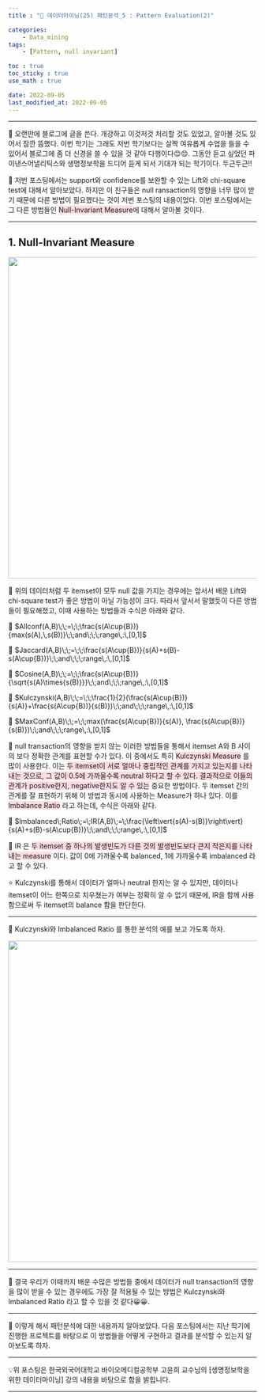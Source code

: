 ```yaml
---
title : "🧩 데이터마이닝(25) 패턴분석_5 : Pattern Evaluation(2)"

categories:
    - Data_mining
tags:
    - [Pattern, null invariant]

toc : true
toc_sticky : true 
use_math : true  

date: 2022-09-05
last_modified_at: 2022-09-05  
---  
```

* * *  

🧩 오랜만에 블로그에 글을 쓴다. 개강하고 이것저것 처리할 것도 있었고, 알아볼 것도 있어서 잠깐 뜸했다. 이번 학기는 그래도 저번 학기보다는 살짝 여유롭게 수업을 들을 수 있어서 블로그에 좀 더 신경을 쓸 수 있을 것 같아 다행이다😊😊. 그동안 듣고 싶었던 파이낸스어낼리틱스와 생명정보학을 드디어 듣게 되서 기대가 되는 학기이다. 두근두근!!  

🧩 저번 포스팅에서는 support와 confidence를 보완할 수 있는 Lift와 chi-square test에 대해서 알아보았다. 하지만 이 친구들은 null ransaction의 영향을 너무 많이 받기 때문에 다른 방법이 필요했다는 것이 저번 포스팅의 내용이었다. 이번 포스팅에서는 그 다른 방법들인 <span style="background-color:#ffdce0">Null-Invariant Measure</span>에 대해서 알아볼 것이다.<br>  

***  

## 1. Null-Invariant Measure  

<p align="center"><img src="https://user-images.githubusercontent.com/65170165/186640093-f1364fdd-fc04-4adf-a784-e21125a4ba61.png" width="650" /></p>  

🧩 위의 데이터처럼 두 itemset이 모두 null 값을 가지는 경우에는 앞서서 배운 Lift와 chi-square test가 좋은 방법이 아닐 가능성이 크다. 따라서 앞서서 말했듯이 다른 방법들이 필요해졌고, 이때 사용하는 방법들과 수식은 아래와 같다.<br>  

📌  $Allconf(A,B)\;\;=\;\;\frac{s(A\cup{B})}{max(s(A),\,s(B))}\;\;and\;\;\;range\,:\,[0,1]$<br>  

📌 $Jaccard(A,B)\;\;=\;\;\frac{s(A\cup{B})}{s(A)+s(B)-s(A\cup{B})}\;\;and\;\;\;range\,:\,[0,1]$<br>  

📌 $Cosine(A,B)\;\;=\;\;\frac{s(A\cup{B})}{\sqrt{s(A)\times{s(B)}}}\;\;and\;\;\;range\,:\,[0,1]$<br>  

📌 $Kulczynski(A,B)\;\;=\;\;\frac{1}{2}(\frac{s(A\cup{B})}{s(A)}+\frac{s(A\cup{B})}{s(B)})\;\;and\;\;\;range\,:\,[0,1]$<br>  

📌 $MaxConf(A,B)\;\;=\;\;max(\frac{s(A\cup{B})}{s(A)}, \frac{s(A\cup{B})}{s(B)})\;\;and\;\;\;range\,:\,[0,1]$<br>  

🧩  null transaction의 영향을 받지 않는 이러한 방법들을 통해서 itemset A와 B 사이의 보다 정확한 관계를 표현할 수가 있다. 이 중에서도 특히 <span style="background-color:#ffdce0">Kulczynski Measure</span> 를 많이 사용한다. 이는 <span style="background-color:#ffdce0">두 itemset이 서로 얼마나 중립적인 관계를 가지고 있는지를 나타내는 것으로, 그 값이 0.5에 가까울수록 neutral 하다고 할 수 있다. 결과적으로 이들의 관계가 positive한지, negative한지도 알 수 있는</span> 중요한 방법이다. 두 itemset 간의 관계를 잘 표현하기 위해 이 방법과 동시에 사용하는 Measure가 하나 있다. 이를 <span style="background-color:#ffdce0">Imbalance Ratio</span> 라고 하는데, 수식은 아래와 같다.<br>  



📌 $Imbalanced\;Ratio\;=\;IR(A,B)\;=\;\frac{\left\vert{s(A)-s(B)}\right\vert}{s(A)+s(B)-s(A\cup{B})}\;\;and\;\;\;range\,:\,[0,1]$<br>  



🧩 IR 은 <span style="background-color:#ffdce0">두 itemset 중 하나의 발생빈도가 다른 것의 발생빈도보다 큰지 작은지를 나타내는 measure</span> 이다. 값이 0에 가까울수록 balanced, 1에 가까울수록 imbalanced 라고 할 수 있다.<br>  

⭐ Kulczynski를 통해서 데이터가 얼마나 neutral 한지는 알 수 있지만, 데이터나 itemset이 어느 한쪽으로 치우쳤는가 여부는 정확히 알 수 없기 때문에, IR을 함께 사용함으로써 두 itemset의 balance 함을 판단한다.<br>

***  

🧩 Kulczynski와 Imbalanced Ratio 를 통한 분석의 예를 보고 가도록 하자.<br>  

<p align="center"><img src="https://user-images.githubusercontent.com/65170165/188451921-724247a9-218e-44ac-b40b-665300eceed7.png" width="650" /></p>  

***  

🧩 결국 우리가 이때까지 배운 수많은 방법들 중에서 데이터가 null transaction의 영향을 많이 받을 수 있는 경우에도 가장 잘 적용될 수 있는 방법은 Kulczynski와 Imbalanced Ratio 라고 할 수 있을 것 같다😀😀.  

***  
🧩 이렇게 해서 패턴분석에 대한 내용까지 알아보았다. 다음 포스팅에서는 지난 학기에 진행한 프로젝트를 바탕으로 이 방법들을 어떻게 구현하고 결과를 분석할 수 있는지 알아보도록 하자.  

***  
<div style="text-align: left">💡위 포스팅은 한국외국어대학교 바이오메디컬공학부 고윤희 교수님의 [생명정보학을 위한 데이터마이닝] 강의 내용을 바탕으로 함을 밝힙니다.</div>  

***
